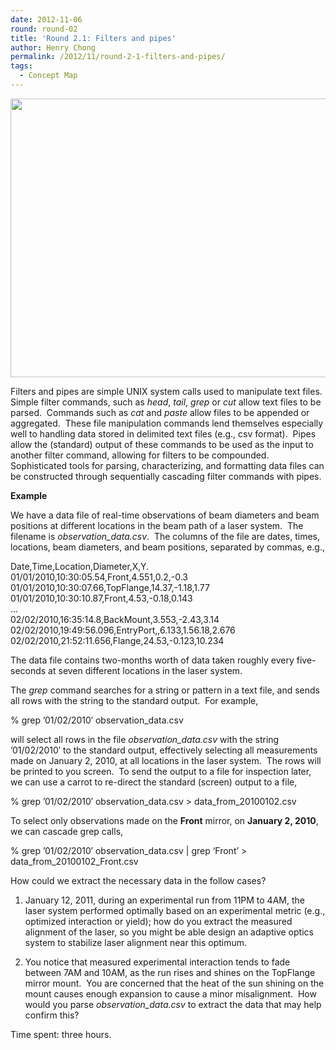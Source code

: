 ```yaml
---
date: 2012-11-06
round: round-02
title: 'Round 2.1: Filters and pipes'
author: Henry Chong
permalink: /2012/11/round-2-1-filters-and-pipes/
tags:
  - Concept Map
---
```

[<img class="aligncenter size-full wp-image-966" title="concept map for Filters and pipes" src="http://teaching.software-carpentry.org/wp-content/uploads/2012/11/conceptMap2-1small1.png" alt="" width="756" height="446" />][1]

<p style="text-align: left;">
  Filters and pipes are simple UNIX system calls used to manipulate text files.  Simple filter commands, such as <em>head</em>, <em>tail</em>, <em>grep</em> or <em>cut</em> allow text files to be parsed.  Commands such as <em>cat</em> and <em>paste</em> allow files to be appended or aggregated.  These file manipulation commands lend themselves especially well to handling data stored in delimited text files (e.g., csv format).  Pipes allow the (standard) output of these commands to be used as the input to another filter command, allowing for filters to be compounded.  Sophisticated tools for parsing, characterizing, and formatting data files can be constructed through sequentially cascading filter commands with pipes.
</p>

<p style="text-align: left;">
  <strong>Example</strong>
</p>

<p style="text-align: left;">
  We have a data file of real-time observations of beam diameters and beam positions at different locations in the beam path of a laser system.  The filename is <em>observation_data.csv</em>.  The columns of the file are dates, times, locations, beam diameters, and beam positions, separated by commas, e.g.,
</p>

Date,Time,Location,Diameter,X,Y.  
01/01/2010,10:30:05.54,Front,4.551,0.2,-0.3  
01/01/2010,10:30:07.66,TopFlange,14.37,-1.18,1.77  
01/01/2010,10:30:10.87,Front,4.53,-0.18,0.143  
&#8230;  
02/02/2010,16:35:14.8,BackMount,3.553,-2.43,3.14  
02/02/2010,19:49:56.096,EntryPort,,6.133,1.56.18,2.676  
02/02/2010,21:52:11.656,Flange,24.53,-0.123,10.234

<p style="text-align: left;">
  The data file contains two-months worth of data taken roughly every five-seconds at seven different locations in the laser system.
</p>

<p style="text-align: left;">
  The <em>grep</em> command searches for a string or pattern in a text file, and sends all rows with the string to the standard output.  For example,
</p>

<p style="text-align: left;">
  % grep &#8217;01/02/2010&#8242; observation_data.csv
</p>

<p style="text-align: left;">
  will select all rows in the file <em>observation_data.csv</em> with the string &#8217;01/02/2010&#8242; to the standard output, effectively selecting all measurements made on January 2, 2010, at all locations in the laser system.  The rows will be printed to you screen.  To send the output to a file for inspection later, we can use a carrot to re-direct the standard (screen) output to a file,
</p>

<p style="text-align: left;">
  % grep &#8217;01/02/2010&#8242; observation_data.csv > data_from_20100102.csv
</p>

<p style="text-align: left;">
  To select only observations made on the <strong>Front</strong> mirror, on <strong>January 2, 2010</strong>, we can cascade grep calls,
</p>

<p style="text-align: left;">
  % grep &#8217;01/02/2010&#8242; observation_data.csv | grep &#8216;Front&#8217; > data_from_20100102_Front.csv
</p>

<p style="text-align: left;">
  How could we extract the necessary data in the follow cases?
</p>

1) January 12, 2011, during an experimental run from 11PM to 4AM, the laser system performed optimally based on an experimental metric (e.g., optimized interaction or yield); how do you extract the measured alignment of the laser, so you might be able design an adaptive optics system to stabilize laser alignment near this optimum.

2) You notice that measured experimental interaction tends to fade between 7AM and 10AM, as the run rises and shines on the TopFlange mirror mount.  You are concerned that the heat of the sun shining on the mount causes enough expansion to cause a minor misalignment.  How would you parse *observation_data.csv* to extract the data that may help confirm this?

<p style="text-align: left;">
  Time spent: three hours.
</p>

 [1]: http://teaching.software-carpentry.org/wp-content/uploads/2012/11/conceptMap2-1small1.png
